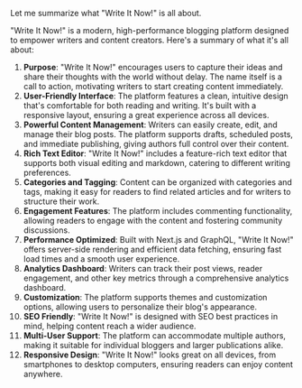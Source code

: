 Let me summarize what "Write It Now!" is all about.

"Write It Now!" is a modern, high-performance blogging platform designed to empower writers and content creators. Here's a summary of what it's all about:

1. **Purpose**: "Write It Now!" encourages users to capture their ideas and share their thoughts with the world without delay. The name itself is a call to action, motivating writers to start creating content immediately.
2. **User-Friendly Interface**: The platform features a clean, intuitive design that's comfortable for both reading and writing. It's built with a responsive layout, ensuring a great experience across all devices.
3. **Powerful Content Management**: Writers can easily create, edit, and manage their blog posts. The platform supports drafts, scheduled posts, and immediate publishing, giving authors full control over their content.
4. **Rich Text Editor**: "Write It Now!" includes a feature-rich text editor that supports both visual editing and markdown, catering to different writing preferences.
5. **Categories and Tagging**: Content can be organized with categories and tags, making it easy for readers to find related articles and for writers to structure their work.
6. **Engagement Features**: The platform includes commenting functionality, allowing readers to engage with the content and fostering community discussions.
7. **Performance Optimized**: Built with Next.js and GraphQL, "Write It Now!" offers server-side rendering and efficient data fetching, ensuring fast load times and a smooth user experience.
8. **Analytics Dashboard**: Writers can track their post views, reader engagement, and other key metrics through a comprehensive analytics dashboard.
9. **Customization**: The platform supports themes and customization options, allowing users to personalize their blog's appearance.
10. **SEO Friendly**: "Write It Now!" is designed with SEO best practices in mind, helping content reach a wider audience.
11. **Multi-User Support**: The platform can accommodate multiple authors, making it suitable for individual bloggers and larger publications alike.
12. **Responsive Design**: "Write It Now!" looks great on all devices, from smartphones to desktop computers, ensuring readers can enjoy content anywhere.
